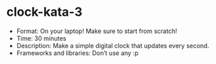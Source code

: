 # clock-kata-3
* Format:  On your laptop! Make sure to start from scratch!
* Time:  30 minutes  
* Description:  Make a simple digital clock that updates every second.
* Frameworks and libraries:  Don’t use any :p
